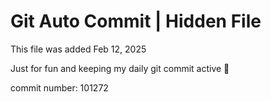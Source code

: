 # Git Auto Commit | Hidden File

This file was added Feb 12, 2025

Just for fun and keeping my daily git commit active 🤪

commit number: 101272
